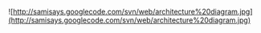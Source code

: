 ![http://samisays.googlecode.com/svn/web/architecture%20diagram.jpg](http://samisays.googlecode.com/svn/web/architecture%20diagram.jpg)